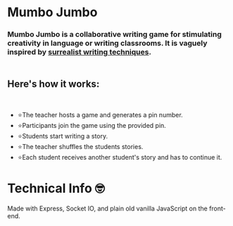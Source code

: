 # Mumbo Jumbo

<h3>
          Mumbo Jumbo is a collaborative writing game for stimulating creativity in language or writing classrooms. It
          is vaguely inspired by
          <a href="https://en.wikipedia.org/wiki/Surrealist_techniques">surrealist writing techniques</a>.
          <br />
          <br />
          <h2>Here's how it works:</h2>
          <br />
          <ul class="how_to_play">
            <li>⭐️The teacher hosts a game and generates a pin number.</li>
            <li>⭐️Participants join the game using the provided pin.</li>
            <li>⭐️Students start writing a story.</li>
            <li>⭐️The teacher shuffles the students stories.</li>
            <li>⭐️Each student receives another student's story and has to continue it.</li>
          </ul>
        </h3>
        
# Technical Info 🤓

Made with Express, Socket IO, and plain old vanilla JavaScript on the front-end. 
